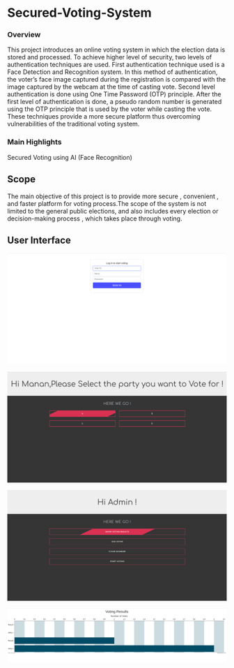 # Secured-Voting-System

### Overview
This project introduces an online voting system in which the election data is stored and processed.
To achieve higher level of security, two levels of authentication techniques are used.
First authentication technique used is a Face Detection and Recognition system.
In this method of authentication, the voter’s face image captured during the registration is compared with the image captured by the webcam at the time of casting vote. Second level authentication is done using One Time Password (OTP) principle.
After the first level of authentication is done, a pseudo random number is generated using the OTP principle that is used by the voter while casting the vote. These techniques provide a more secure platform thus overcoming vulnerabilities of the traditional voting system.

### Main Highlights
Secured Voting using AI (Face Recognition)

## Scope

The main objective of this project is to provide more secure , convenient , and faster platform for voting process.The scope of the system is not limited to the general public elections, and also includes every election or decision-making process , which takes place through voting.

## User Interface

![Login Page](/images/img1.png)

![Voting Page](/images/img2.png)

![Admin Login](/images/img3.png)

![Results](/images/img4.png)

